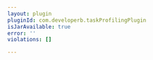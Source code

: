 ```yaml
---
layout: plugin
pluginId: com.developerb.taskProfilingPlugin
isJarAvailable: true
error: ''
violations: []

---
```


